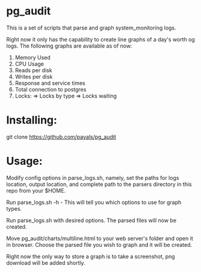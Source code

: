 pg_audit
========

This is a set of scripts that parse and graph system_monitoring logs. 

Right now it only has the capability to create line graphs of a day's worth og logs. The following graphs are available as of now:

1. Memory Used
2. CPU Usage
3. Reads per disk
4. Writes per disk
5. Response and service times
6. Total connection to postgres
7. Locks:
      => Locks by type
      => Locks waiting

Installing:
===========

git clone https://github.com/payals/pg_audit

Usage:
======

Modify config options in parse_logs.sh, namely, set the paths for logs location, output location, and complete path to the parsers directory in this repo from your $HOME.

Run parse_logs.sh -h - This will tell you which options to use for graph types.

Run parse_logs.sh with desired options. The parsed files will now be created. 

Move pg_audit/charts/multiline.html to your web server's folder and open it in browser. Choose the parsed file you wish to graph and it will be created. 

Right now the only way to store a graph is to take a screenshot, png download will be added shortly.
